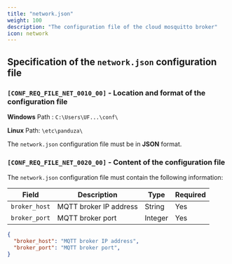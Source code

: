 ```yaml
---
title: "network.json"
weight: 100
description: "The configuration file of the cloud mosquitto broker"
icon: network
---
```

## Specification of the `network.json` configuration file

### `[CONF_REQ_FILE_NET_0010_00]` - Location and format of the configuration file
**Windows** Path : `C:\Users\UF...\conf\` 

**Linux** Path: `\etc\panduza\` 

The `network.json` configuration file must be in **JSON** format.

### `[CONF_REQ_FILE_NET_0020_00]` - Content of the configuration file
The `network.json` configuration file must contain the following information:

| Field | Description | Type | Required |
| --- | --- | --- | --- |
| `broker_host` | MQTT broker IP address | String | Yes |
| `broker_port` | MQTT broker port | Integer | Yes |


```json
{
  "broker_host": "MQTT broker IP address",
  "broker_port": "MQTT broker port",
}
